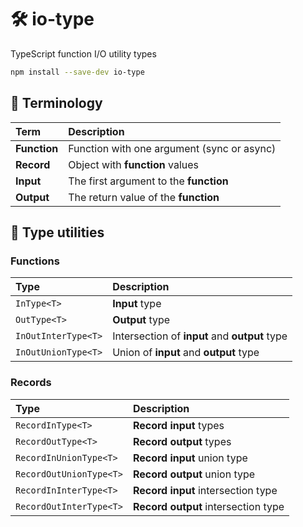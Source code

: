 # 🛠️ io-type

TypeScript function I/O utility types

```bash
npm install --save-dev io-type
```

## 📖 Terminology

| Term | Description |
| :--- | :--- |
| **Function** | Function with one argument (sync or async) |
| **Record** | Object with **function** values |
| **Input** | The first argument to the **function** |
| **Output** | The return value of the **function** |

## 👻 Type utilities

### Functions

| Type | Description |
| :--- | :--- |
| `InType<T>` | **Input** type |
| `OutType<T>` | **Output** type |
| `InOutInterType<T>` | Intersection of **input** and **output** type |
| `InOutUnionType<T>` | Union of **input** and **output** type |

### Records

| Type | Description |
| :--- | :--- |
| `RecordInType<T>` | **Record input** types |
| `RecordOutType<T>` | **Record output** types |
| `RecordInUnionType<T>` | **Record input** union type |
| `RecordOutUnionType<T>` | **Record output** union type |
| `RecordInInterType<T>` | **Record input** intersection type |
| `RecordOutInterType<T>` | **Record output** intersection type |